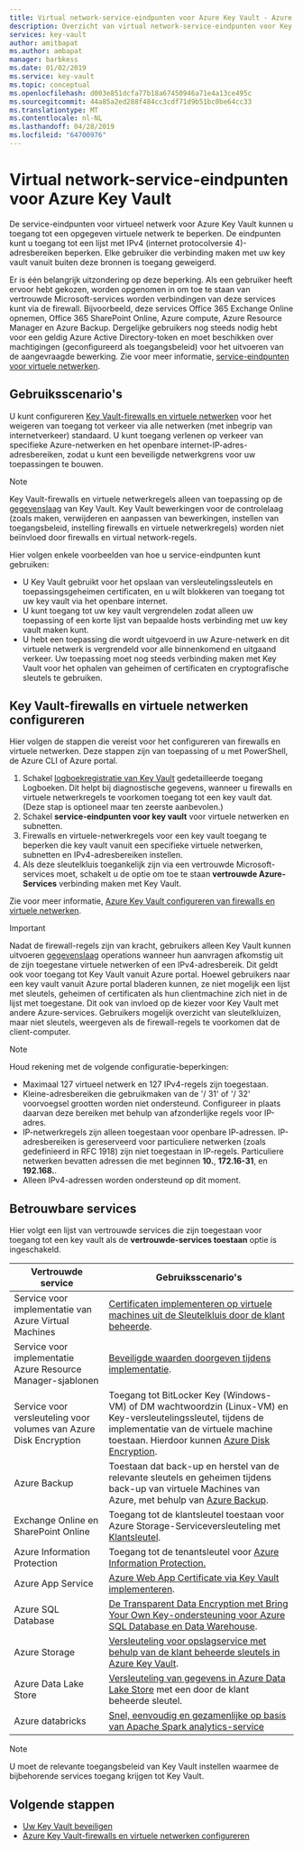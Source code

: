 ```yaml
---
title: Virtual network-service-eindpunten voor Azure Key Vault - Azure Key Vault | Microsoft Docs
description: Overzicht van virtual network-service-eindpunten voor Key Vault
services: key-vault
author: amitbapat
ms.author: ambapat
manager: barbkess
ms.date: 01/02/2019
ms.service: key-vault
ms.topic: conceptual
ms.openlocfilehash: d003e851dcfa77b18a67450946a71e4a13ce495c
ms.sourcegitcommit: 44a85a2ed288f484cc3cdf71d9b51bc0be64cc33
ms.translationtype: MT
ms.contentlocale: nl-NL
ms.lasthandoff: 04/28/2019
ms.locfileid: "64700976"
---
```

# <a name="virtual-network-service-endpoints-for-azure-key-vault"></a>Virtual network-service-eindpunten voor Azure Key Vault

De service-eindpunten voor virtueel netwerk voor Azure Key Vault kunnen u toegang tot een opgegeven virtuele netwerk te beperken. De eindpunten kunt u toegang tot een lijst met IPv4 (internet protocolversie 4)-adresbereiken beperken. Elke gebruiker die verbinding maken met uw key vault vanuit buiten deze bronnen is toegang geweigerd.

Er is één belangrijk uitzondering op deze beperking. Als een gebruiker heeft ervoor hebt gekozen, worden opgenomen in om toe te staan van vertrouwde Microsoft-services worden verbindingen van deze services kunt via de firewall. Bijvoorbeeld, deze services Office 365 Exchange Online opnemen, Office 365 SharePoint Online, Azure compute, Azure Resource Manager en Azure Backup. Dergelijke gebruikers nog steeds nodig hebt voor een geldig Azure Active Directory-token en moet beschikken over machtigingen (geconfigureerd als toegangsbeleid) voor het uitvoeren van de aangevraagde bewerking. Zie voor meer informatie, [service-eindpunten voor virtuele netwerken](../virtual-network/virtual-network-service-endpoints-overview.md).

## <a name="usage-scenarios"></a>Gebruiksscenario's

U kunt configureren [Key Vault-firewalls en virtuele netwerken](key-vault-network-security.md) voor het weigeren van toegang tot verkeer via alle netwerken (met inbegrip van internetverkeer) standaard. U kunt toegang verlenen op verkeer van specifieke Azure-netwerken en het openbare internet-IP-adres-adresbereiken, zodat u kunt een beveiligde netwerkgrens voor uw toepassingen te bouwen.

> [!NOTE]
> Key Vault-firewalls en virtuele netwerkregels alleen van toepassing op de [gegevenslaag](../key-vault/key-vault-secure-your-key-vault.md#data-plane-access-control) van Key Vault. Key Vault bewerkingen voor de controlelaag (zoals maken, verwijderen en aanpassen van bewerkingen, instellen van toegangsbeleid, instelling firewalls en virtuele netwerkregels) worden niet beïnvloed door firewalls en virtual network-regels.

Hier volgen enkele voorbeelden van hoe u service-eindpunten kunt gebruiken:

* U Key Vault gebruikt voor het opslaan van versleutelingssleutels en toepassingsgeheimen certificaten, en u wilt blokkeren van toegang tot uw key vault via het openbare internet.
* U kunt toegang tot uw key vault vergrendelen zodat alleen uw toepassing of een korte lijst van bepaalde hosts verbinding met uw key vault maken kunt.
* U hebt een toepassing die wordt uitgevoerd in uw Azure-netwerk en dit virtuele netwerk is vergrendeld voor alle binnenkomend en uitgaand verkeer. Uw toepassing moet nog steeds verbinding maken met Key Vault voor het ophalen van geheimen of certificaten en cryptografische sleutels te gebruiken.

## <a name="configure-key-vault-firewalls-and-virtual-networks"></a>Key Vault-firewalls en virtuele netwerken configureren

Hier volgen de stappen die vereist voor het configureren van firewalls en virtuele netwerken. Deze stappen zijn van toepassing of u met PowerShell, de Azure CLI of Azure portal.

1. Schakel [logboekregistratie van Key Vault](key-vault-logging.md) gedetailleerde toegang Logboeken. Dit helpt bij diagnostische gegevens, wanneer u firewalls en virtuele netwerkregels te voorkomen toegang tot een key vault dat. (Deze stap is optioneel maar ten zeerste aanbevolen.)
2. Schakel **service-eindpunten voor key vault** voor virtuele netwerken en subnetten.
3. Firewalls en virtuele-netwerkregels voor een key vault toegang te beperken die key vault vanuit een specifieke virtuele netwerken, subnetten en IPv4-adresbereiken instellen.
4. Als deze sleutelkluis toegankelijk zijn via een vertrouwde Microsoft-services moet, schakelt u de optie om toe te staan **vertrouwde Azure-Services** verbinding maken met Key Vault.

Zie voor meer informatie, [Azure Key Vault configureren van firewalls en virtuele netwerken](key-vault-network-security.md).

> [!IMPORTANT]
> Nadat de firewall-regels zijn van kracht, gebruikers alleen Key Vault kunnen uitvoeren [gegevenslaag](../key-vault/key-vault-secure-your-key-vault.md#data-plane-access-control) operations wanneer hun aanvragen afkomstig uit de zijn toegestane virtuele netwerken of een IPv4-adresbereik. Dit geldt ook voor toegang tot Key Vault vanuit Azure portal. Hoewel gebruikers naar een key vault vanuit Azure portal bladeren kunnen, ze niet mogelijk een lijst met sleutels, geheimen of certificaten als hun clientmachine zich niet in de lijst met toegestane. Dit ook van invloed op de kiezer voor Key Vault met andere Azure-services. Gebruikers mogelijk overzicht van sleutelkluizen, maar niet sleutels, weergeven als de firewall-regels te voorkomen dat de client-computer.


> [!NOTE]
> Houd rekening met de volgende configuratie-beperkingen:
> * Maximaal 127 virtueel netwerk en 127 IPv4-regels zijn toegestaan. 
> * Kleine-adresbereiken die gebruikmaken van de '/ 31' of '/ 32' voorvoegsel grootten worden niet ondersteund. Configureer in plaats daarvan deze bereiken met behulp van afzonderlijke regels voor IP-adres.
> * IP-netwerkregels zijn alleen toegestaan voor openbare IP-adressen. IP-adresbereiken is gereserveerd voor particuliere netwerken (zoals gedefinieerd in RFC 1918) zijn niet toegestaan in IP-regels. Particuliere netwerken bevatten adressen die met beginnen **10.**, **172.16-31**, en **192.168.**. 
> * Alleen IPv4-adressen worden ondersteund op dit moment.

## <a name="trusted-services"></a>Betrouwbare services

Hier volgt een lijst van vertrouwde services die zijn toegestaan voor toegang tot een key vault als de **vertrouwde-services toestaan** optie is ingeschakeld.

|Vertrouwde service|Gebruiksscenario's|
| --- | --- |
|Service voor implementatie van Azure Virtual Machines|[Certificaten implementeren op virtuele machines uit de Sleutelkluis door de klant beheerde](https://blogs.technet.microsoft.com/kv/2016/09/14/updated-deploy-certificates-to-vms-from-customer-managed-key-vault/).|
|Service voor implementatie Azure Resource Manager-sjablonen|[Beveiligde waarden doorgeven tijdens implementatie](../azure-resource-manager/resource-manager-keyvault-parameter.md).|
|Service voor versleuteling voor volumes van Azure Disk Encryption|Toegang tot BitLocker Key (Windows-VM) of DM wachtwoordzin (Linux-VM) en Key-versleutelingssleutel, tijdens de implementatie van de virtuele machine toestaan. Hierdoor kunnen [Azure Disk Encryption](../security/azure-security-disk-encryption.md).|
|Azure Backup|Toestaan dat back-up en herstel van de relevante sleutels en geheimen tijdens back-up van virtuele Machines van Azure, met behulp van [Azure Backup](../backup/backup-introduction-to-azure-backup.md).|
|Exchange Online en SharePoint Online|Toegang tot de klantsleutel toestaan voor Azure Storage-Serviceversleuteling met [Klantsleutel](https://support.office.com/article/Controlling-your-data-in-Office-365-using-Customer-Key-f2cd475a-e592-46cf-80a3-1bfb0fa17697).|
|Azure Information Protection|Toegang tot de tenantsleutel voor [Azure Information Protection.](https://docs.microsoft.com/azure/information-protection/what-is-information-protection)|
|Azure App Service|[Azure Web App Certificate via Key Vault implementeren](https://blogs.msdn.microsoft.com/appserviceteam/2016/05/24/deploying-azure-web-app-certificate-through-key-vault/).|
|Azure SQL Database|[De Transparent Data Encryption met Bring Your Own Key-ondersteuning voor Azure SQL Database en Data Warehouse](../sql-database/transparent-data-encryption-byok-azure-sql.md?view=sql-server-2017&viewFallbackFrom=azuresqldb-current).|
|Azure Storage|[Versleuteling voor opslagservice met behulp van de klant beheerde sleutels in Azure Key Vault](../storage/common/storage-service-encryption-customer-managed-keys.md).|
|Azure Data Lake Store|[Versleuteling van gegevens in Azure Data Lake Store](../data-lake-store/data-lake-store-encryption.md) met een door de klant beheerde sleutel.|
|Azure databricks|[Snel, eenvoudig en gezamenlijke op basis van Apache Spark analytics-service](../azure-databricks/what-is-azure-databricks.md)|



> [!NOTE]
> U moet de relevante toegangsbeleid van Key Vault instellen waarmee de bijbehorende services toegang krijgen tot Key Vault.

## <a name="next-steps"></a>Volgende stappen

* [Uw Key Vault beveiligen](key-vault-secure-your-key-vault.md)
* [Azure Key Vault-firewalls en virtuele netwerken configureren](key-vault-network-security.md)
